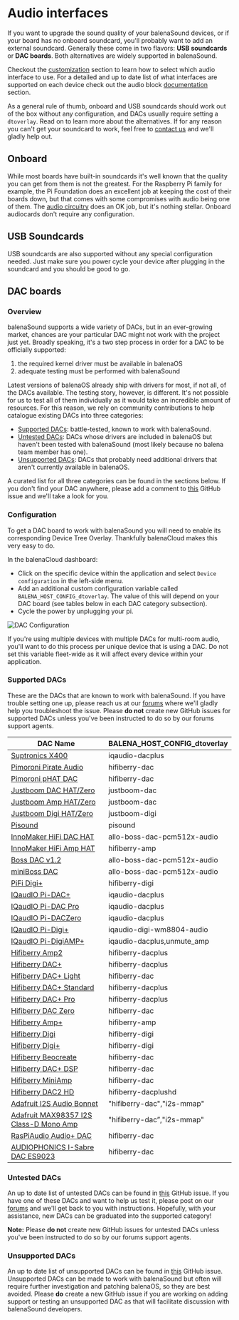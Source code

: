 # Audio interfaces

If you want to upgrade the sound quality of your balenaSound devices, or if your board has no onboard soundcard, you'll probably want to add an external soundcard. Generally these come in two flavors: **USB soundcards** or **DAC boards**. Both alternatives are widely supported in balenaSound.

Checkout the [customization](../customization#general) section to learn how to select which audio interface to use. For a detailed and up to date list of what interfaces are supported on each device check out the audio block [documentation](https://github.com/balenablocks/audio#supported-devices) section.

As a general rule of thumb, onboard and USB soundcards should work out of the box without any configuration, and DACs usually require setting a `dtoverlay`. Read on to learn more about the alternatives. If for any reason you can't get your soundcard to work, feel free to [contact us](./support#contact-us) and we'll gladly help out.

## Onboard

While most boards have built-in soundcards it's well known that the quality you can get from them is not the greatest. For the Raspberry Pi family for example, the Pi Foundation does an excellent job at keeping the cost of their boards down, but that comes with some compromises with audio being one of them. The [audio circuitry](https://hackaday.com/2018/07/13/behind-the-pin-how-the-raspberry-pi-gets-its-audio/) does an OK job, but it's nothing stellar. Onboard audiocards don't require any configuration.

## USB Soundcards

USB soundcards are also supported without any special configuration needed. Just make sure you power cycle your device after plugging in the soundcard and you should be good to go.

## DAC boards

### Overview

balenaSound supports a wide variety of DACs, but in an ever-growing market, chances are your particular DAC might not work with the project just yet. Broadly speaking, it's a two step process in order for a DAC to be officially supported: 
1) the required kernel driver must be available in balenaOS 
2) adequate testing must be performed with balenaSound

Latest versions of balenaOS already ship with drivers for most, if not all, of the DACs available. The testing story, however, is different. It's not possible for us to test all of them individually as it would take an incredible amount of resources. For this reason, we rely on community contributions to help catalogue existing DACs into three categories:

- [Supported DACs](#Supported-DACs): battle-tested, known to work with balenaSound.
- [Untested DACs](#Untested-DACs): DACs whose drivers are included in balenaOS but haven't been tested with balenaSound (most likely because no balena team member has one). 
- [Unsupported DACs](#Unsupported-DACs): DACs that probably need additional drivers that aren't currently available in balenaOS.

A curated list for all three categories can be found in the sections below. If you don't find your DAC anywhere, please add a comment to [this](https://github.com/balenalabs/balena-sound/issues/439) GitHub issue and we'll take a look for you.


### Configuration

To get a DAC board to work with balenaSound you will need to enable its corresponding Device Tree Overlay. Thankfully balenaCloud makes this very easy to do.

In the balenaCloud dashboard:

* Click on the specific device within the application and select `Device configuration` in the left-side menu.
* Add an additional custom configuration variable called `BALENA_HOST_CONFIG_dtoverlay`. The value of this will depend on your DAC board (see tables below in each DAC category subsection).
* Cycle the power by unplugging your pi.

![DAC Configuration](https://raw.githubusercontent.com/balenalabs/balena-sound/master/docs/images/dac-vars.png)

If you're using multiple devices with multiple DACs for multi-room audio, you'll want to do this process per unique device that is using a DAC. Do not set this variable fleet-wide as it will affect every device within your application.


### Supported DACs

These are the DACs that are known to work with balenaSound. If you have trouble setting one up, please reach us at our [forums](https://forums.balena.io/) where we'll gladly help you troubleshoot the issue. Please **do not** create new GitHub issues for supported DACs unless you've been instructed to do so by our forums support agents.


| DAC Name                      | BALENA_HOST_CONFIG_dtoverlay          |
|-------------------------------|---------------------------------------|
| [Suptronics X400][1]          | iqaudio-dacplus                       |
| [Pimoroni Pirate Audio][12]   | hifiberry-dac                         |
| [Pimoroni pHAT DAC][2]        | hifiberry-dac                         |
| [Justboom DAC HAT/Zero][3]    | justboom-dac                          |
| [Justboom Amp HAT/Zero][30]   | justboom-dac                          |
| [Justboom Digi HAT/Zero][25]  | justboom-digi                         |
| [Pisound][4]                  | pisound                               |
| [InnoMaker HiFi DAC HAT][8]   | allo-boss-dac-pcm512x-audio           |
| [InnoMaker HiFi Amp HAT][35]  | hifiberry-amp                         |
| [Boss DAC v1.2][29]           | allo-boss-dac-pcm512x-audio           |
| [miniBoss DAC][10]            | allo-boss-dac-pcm512x-audio           |
| [PiFi Digi+][11]              | hifiberry-digi                        |
| [IQaudIO Pi-DAC+][13]         | iqaudio-dacplus                       |
| [IQaudIO Pi-DAC Pro][31]      | iqaudio-dacplus                       |
| [IQaudIO Pi-DACZero][32]      | iqaudio-dacplus                       |
| [IQaudIO Pi-Digi+][33]        | iqaudio-digi-wm8804-audio             |
| [IQaudIO Pi-DigiAMP+][34]     | iqaudio-dacplus,unmute_amp            |
| [Hifiberry Amp2][14]          | hifiberry-dacplus                     |
| [Hifiberry DAC+][6]           | hifiberry-dacplus                     |
| [Hifiberry DAC+ Light][15]    | hifiberry-dac                         |
| [Hifiberry DAC+ Standard][16] | hifiberry-dacplus                     |
| [Hifiberry DAC+ Pro][17]      | hifiberry-dacplus                     |
| [Hifiberry DAC Zero][18]      | hifiberry-dac                         |
| [Hifiberry Amp+][19]          | hifiberry-amp                         |
| [Hifiberry Digi][20]          | hifiberry-digi                        |
| [Hifiberry Digi+][21]         | hifiberry-digi                        |
| [Hifiberry Beocreate][22]     | hifiberry-dac                         |
| [Hifiberry DAC+ DSP][23]      | hifiberry-dac                         |
| [Hifiberry MiniAmp][24]       | hifiberry-dac                         |
| [Hifiberry DAC2 HD][27]       | hifiberry-dacplushd                   |
| [Adafruit I2S Audio Bonnet][26]| "hifiberry-dac","i2s-mmap"           |
| [Adafruit MAX98357 I2S Class-D Mono Amp][28]| "hifiberry-dac”,"i2s-mmap" |
| [RasPiAudio Audio+ DAC][37]  | hifiberry-dac                          | 
| [AUDIOPHONICS I-Sabre DAC ES9023][39]| hifiberry-dac                  |

[1]: http://www.suptronics.com/Xseries/x400.html
[2]: https://shop.pimoroni.com/products/phat-dac
[3]: https://uk.pi-supply.com/products/justboom-dac-hat
[4]: https://blokas.io/pisound/
[5]: https://forums.balena.io/t/regarding-dac-installation-on-balenasound-project/45568/27
[6]: https://www.hifiberry.com/products/dacplus/
[7]: https://forums.balena.io/t/no-sound-from-dac/61343/5
[8]: http://www.inno-maker.com/product/hifi-dac-hat/
[9]: https://github.com/balenalabs/balena-sound/pull/98
[10]: https://allo.com/sparky/miniboss-rpi-zero.html
[11]: http://www.kumantech.com/kuman-sc07-raspberry-pi-hifi-digi-digital-sound-card-i2s-spdif-optical-fiber-for-raspberry-pi-3-2-model-b-b-sc07_p0041.html
[12]: https://shop.pimoroni.com/collections/pirate-audio
[13]: https://www.raspberrypi.org/products/iqaudio-dac-plus/
[14]: https://www.hifiberry.com/shop/boards/hifiberry-amp2/
[15]: https://www.hifiberry.com/shop/boards/hifiberry-dac-light/
[16]: https://www.hifiberry.com/shop/boards/hifiberry-dacplus-rca-version/
[17]: https://www.hifiberry.com/shop/boards/hifiberry-dac-pro/
[18]: https://www.hifiberry.com/shop/boards/hifiberry-dac-zero/
[19]: https://www.hifiberry.com/products/ampplus/
[20]: https://www.hifiberry.com/products/digi/
[21]: https://www.hifiberry.com/products/digiplus/
[22]: https://www.hifiberry.com/beocreate/
[23]: https://www.hifiberry.com/shop/boards/hifiberry-dac-dsp/
[24]: https://www.hifiberry.com/shop/boards/miniamp/
[25]: https://uk.pi-supply.com/products/justboom-digi-hat
[26]: https://www.adafruit.com/product/4037
[27]: https://www.hifiberry.com/shop/boards/hifiberry-dac2-hd/
[28]: https://learn.adafruit.com/adafruit-max98357-i2s-class-d-mono-amp
[29]: https://allo.com/sparky/boss-dac.html
[30]: https://uk.pi-supply.com/products/justboom-amp-hat
[31]: https://www.raspberrypi.org/products/iqaudio-dac-pro/
[32]: http://www.thepilocator.com/Product/Info/iqaudio-pi-daczero-full-hd-audio-card-mmp
[33]: https://shop.pimoroni.com/products/pi-digi?variant=33370425994
[34]: https://www.raspberrypi.org/products/iqaudio-digiamp-plus/
[35]: https://www.inno-maker.com/product/hifi-amp-hat/
[36]: https://github.com/balenalabs/balena-sound/issues/385
[37]: https://raspiaudio.com/produit/audio
[38]: https://github.com/balenalabs/balena-sound/issues/355
[39]: https://www.audiophonics.fr/fr/dac-et-interfaces-pour-raspberry-pi/audiophonics-i-sabre-dac-es9023-tcxo-raspberry-pi-a-b-20-i2s-p-9978.html
[40]: https://github.com/balenalabs/balena-sound/issues/345

### Untested DACs

An up to date list of untested DACs can be found in [this](https://github.com/balenalabs/balena-sound/issues/439) GitHub issue. If you have one of these DACs and want to help us test it, please post on our [forums](https://forums.balena.io/) and we'll get back to you with instructions. Hopefully, with your assistance, new DACs can be graduated into the supported category!

**Note:** Please **do not** create new GitHub issues for untested DACs unless you've been instructed to do so by our forums support agents.

### Unsupported DACs

An up to date list of unsupported DACs can be found in [this](https://github.com/balenalabs/balena-sound/issues/439) GitHub issue. Unsupported DACs can be made to work with balenaSound but often will require further investigation and patching balenaOS, so they are best avoided. Please **do** create a new GitHub issue if you are working on adding support or testing an unsupported DAC as that will facilitate discussion with balenaSound developers.
